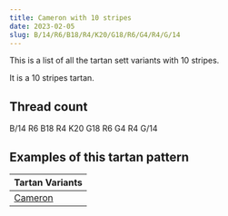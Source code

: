 ```yaml
---
title: Cameron with 10 stripes
date: 2023-02-05
slug: B/14/R6/B18/R4/K20/G18/R6/G4/R4/G/14
---
```

This is a list of all the tartan sett variants with 10 stripes.

It is a 10 stripes tartan.


## Thread count
B/14 R6 B18 R4 K20 G18 R6 G4 R4 G/14

## Examples of this tartan pattern

| Tartan Variants |
|---------------|
| [Cameron](/variants/b/14/r6/b18/r4/k20/g18/r6/g4/r4/g/14-b304080-g008000-k000000-rc00000)||
